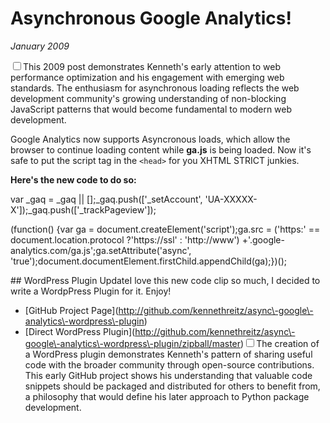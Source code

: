 # Asynchronous Google Analytics!
*January 2009*





<label for="sn-async-context" class="margin-toggle sidenote-number"></label><input type="checkbox" id="sn-async-context" class="margin-toggle"/><span class="sidenote">This 2009 post demonstrates Kenneth's early attention to web performance optimization and his engagement with emerging web standards. The enthusiasm for asynchronous loading reflects the web development community's growing understanding of non-blocking JavaScript patterns that would become fundamental to modern web development.</span>

  Google Analytics now supports Asyncronous loads, which allow the browser to continue loading content while **ga.js** is being loaded. Now it's safe to put the script tag in the  `<head>` for you XHTML STRICT junkies. 

 **Here's the new code to do so:**

  var \_gaq \= \_gaq \|\| \[];\_gaq.push(\['\_setAccount', 'UA\-XXXXX\-X']);\_gaq.push(\['\_trackPageview']);

  (function() {var ga \= document.createElement('script');ga.src \= ('https:' \=\= document.location.protocol ?'https://ssl' : 'http://www') \+'.google\-analytics.com/ga.js';ga.setAttribute('async', 'true');document.documentElement.firstChild.appendChild(ga);})();

 \#\# WordPress Plugin UpdateI love this new code clip so much, I decided to write a WordpPress Plugin for it. Enjoy!

 * \[GitHub Project Page](http://github.com/kennethreitz/async\-google\-analytics\-wordpress\-plugin)
* \[Direct WordPress Plugin](http://github.com/kennethreitz/async\-google\-analytics\-wordpress\-plugin/zipball/master)<label for="sn-plugin-analysis" class="margin-toggle sidenote-number"></label><input type="checkbox" id="sn-plugin-analysis" class="margin-toggle"/><span class="sidenote">The creation of a WordPress plugin demonstrates Kenneth's pattern of sharing useful code with the broader community through open-source contributions. This early GitHub project shows his understanding that valuable code snippets should be packaged and distributed for others to benefit from, a philosophy that would define his later approach to Python package development.</span>

  